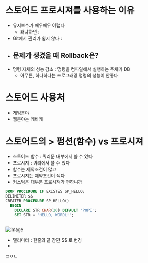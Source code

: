 # 스토어드 프로시져를 사용하는 이유
- 유지보수가 매우매우 어렵다 
  - 왜냐하면 : 
- Git에서 관리가 쉽지 않다 : 
- 문제가 생겼을 때 Rollback은?
  - 
- 명령 자체의 성능 감소 : 명령을 컴파일해서 실행하는 주체가 DB
  - 아무튼, 하나하나는 프로그래밍 명령의 성능이 안좋다

# 스토어드 사용처
- 게임분야
- 웹분야는 케바케


# 스토어드의 > 펑션(함수) vs 프로시져
- 스토어드 함수 : 쿼리문 내부에서 쓸 수 있다
- 프로시져 : 쿼리에서 쓸 수 있다
- 함수는 제약조건이 많고
- 프로시져는 제약조건이 적다
- 커스텀은 대부분 프로시져가 편하니까 

```sql
DROP PROCEDURE IF EXISTES SP_HELLO;
DELIMITER $$
CREATER PROCEDURE SP_HELLO()
  BEGIN
    DECLARE STR CHAR(20) DEFAULT 'POPI';
    SET STR = 'HELLO, WORDL!';
    

```
![image](https://user-images.githubusercontent.com/31065684/120414051-4f6c3600-c394-11eb-97ea-b68d6d82cc56.png)
- 델리미터 : 한줄의 끝 잠깐 $$ 로 변경
- 
ㅍㅇㄴ
